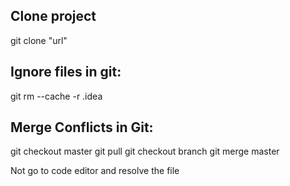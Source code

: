## Clone project
git clone "url"


## Ignore files in git: 
git rm --cache -r .idea

## Merge Conflicts in Git:
git checkout master
git pull
git checkout branch
git merge master

Not go to code editor and resolve the file

